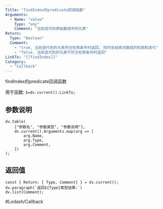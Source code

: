 ```yaml
---
Title: "findIndex的predicate回调函数"
Arguments:
  - Name: "value"
    Type: "any"
    Comment: "当前迭代的原始数组中的元素"
Return:
  Type: "Boolean"
  Comment: 
    - "true, 当前迭代到的元素符合检索条件时返回, 同时会结束对数组的检索和迭代"
    - "false, 当前迭代到的元素不符合检索条件时返回"
LinkTo: "[[findIndex]]"
Category:
  - "Callback"
---
```

findIndex的predicate回调函数

用于函数: `$=dv.current().LinkTo;`

## 参数说明
```dataviewjs
dv.table(
	["参数名", "参数类型", "参数说明"],
	dv.current().Arguments.map(arg => [
		arg.Name,
		arg.Type,
		arg.Comment,
	])
);
```

## 返回值
```dataviewjs
const { Return: { Type, Comment} } = dv.current();
dv.paragraph(`返回${Type}类型结果:`)
dv.list(Comment);
```

#Lodash/Callback  